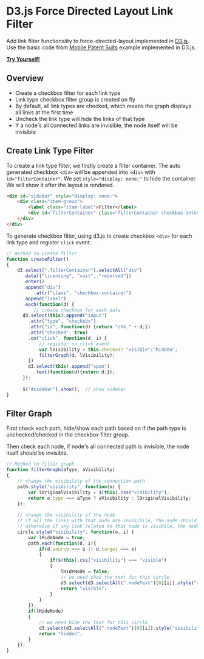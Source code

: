 D3.js Force Directed Layout Link Filter
=======================================

Add link filter functionality to force-directed-layout implemented in [D3.js](http://d3js.org/). Use the basic code from [Mobile Patent Suits](http://bl.ocks.org/mbostock/1153292) example implemented in D3.js.

**[Try Yourself!](http://jsfiddle.net/zhanghuancs/cuYu8/)**

Overview
--------
- Create a checkbox filter for each link type
- Link type checkbox filter group is created on fly
- By default, all link types are checked, which means the graph displays all links at the first time
- Uncheck the link type will hide the links of that type
- If a node's all connected links are invisible, the node itself will be invisible

Create Link Type Filter
-----------------------
To create a link type filter, we firstly create a filter container. The auto generated checkbox `<div>` will be appended into `<div>` with `id="filterContainer"`. We set `style="display: none;"` to hide the container. We will show it after the layout is rendered.

```html
<div id="sidebar" style="display: none;">
    <div class="item-group">
        <label class="item-label">Filter</label>  
        <div id="filterContainer" class="filterContainer checkbox-interaction-group"></div>
    </div>
</div>	
```

To generate checkbox filter, using d3.js to create checkbox `<div>` for each link type and register `click` event. 

```javascript
// method to create filter
function createFilter()
{
    d3.select(".filterContainer").selectAll("div")
      .data(["licensing", "suit", "resolved"])
      .enter()
      .append("div")
          .attr("class", "checkbox-container")
      .append("label")
      .each(function(d) {
          // create checkbox for each data
	  d3.select(this).append("input")
	    .attr("type", "checkbox")
	    .attr("id", function(d) {return "chk_" + d;})
	    .attr("checked", true)
	    .on("click", function(d, i) {
			// register on click event
			var lVisibility = this.checked? "visible":"hidden";
			filterGraph(d, lVisibility);
	    })
	    d3.select(this).append("span")
	      .text(function(d){return d;});
      });
							
      $("#sidebar").show();  // show sidebar
}
```

Filter Graph
------------
First check each path, hide/show each path based on if the path type is unchecked/checked in the checkbox filter group. 

Then check each node, if node's all connected path is invisible, the node itself should be invisible.

```javascript
// Method to filter graph
function filterGraph(aType, aVisibility)
{	
    // change the visibility of the connection path
	path.style("visibility", function(o) {
		var lOriginalVisibility = $(this).css("visibility");
		return o.type === aType ? aVisibility : lOriginalVisibility;
	});	
					        
	// change the visibility of the node
	// if all the links with that node are invisibile, the node should also be invisible
	// otherwise if any link related to that node is visibile, the node should be visible
	circle.style("visibility", function(o, i) {	
		var lHideNode = true;
		path.each(function(d, i){
			if(d.source === o || d.target === o)
			{
				if($(this).css("visibility") === "visible")
				{
					lHideNode = false;
					// we need show the text for this circle
					d3.select(d3.selectAll(".nodeText")[0][i]).style("visibility","visible");
					return "visible";
				}
			}
		});
		if(lHideNode)
		{
			// we need hide the text for this circle 
			d3.select(d3.selectAll(".nodeText")[0][i]).style("visibility","hidden");
			return "hidden";
		}
	});
}
```
